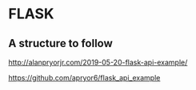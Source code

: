 # FLASK

## A structure to follow 

http://alanpryorjr.com/2019-05-20-flask-api-example/

https://github.com/apryor6/flask_api_example